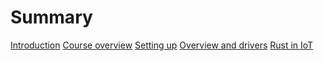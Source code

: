 # Summary

[Introduction]()
[Course overview]()
[Setting up](./preface/setup.md)
    [Overview and drivers]()
    [Rust in IoT]()